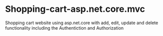 # Shopping-cart-asp.net.core.mvc
Shopping cart website using asp.net.core with add, edit, update and delete functionality including the Authentiction and Authorization
